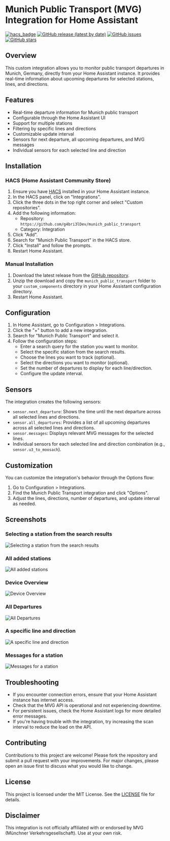 # Munich Public Transport (MVG) Integration for Home Assistant

[![hacs_badge](https://img.shields.io/badge/HACS-Custom-41BDF5.svg?style=for-the-badge)](https://github.com/hacs/integration)
[![GitHub release (latest by date)](https://img.shields.io/github/v/release/g4bri3lDev/munich_public_transport?style=for-the-badge)](https://github.com/g4bri3lDev/munich_public_transport/releases)
[![GitHub issues](https://img.shields.io/github/issues/g4bri3lDev/munich_public_transport?style=for-the-badge)](https://github.com/g4bri3lDev/munich_public_transport/issues)
[![GitHub stars](https://img.shields.io/github/stars/g4bri3lDev/munich_public_transport?style=for-the-badge)](https://github.com/g4bri3lDev/munich_public_transport/stargazers)

## Overview

This custom integration allows you to monitor public transport departures in Munich, Germany, directly from your Home Assistant instance. It provides real-time information about upcoming departures for selected stations, lines, and directions.

## Features

- Real-time departure information for Munich public transport
- Configurable through the Home Assistant UI
- Support for multiple stations
- Filtering by specific lines and directions
- Customizable update interval
- Sensors for next departure, all upcoming departures, and MVG messages
- Individual sensors for each selected line and direction

## Installation

### HACS (Home Assistant Community Store)

1. Ensure you have [HACS](https://hacs.xyz/) installed in your Home Assistant instance.
2. In the HACS panel, click on "Integrations".
3. Click the three dots in the top right corner and select "Custom repositories".
4. Add the following information:
   - Repository: `https://github.com/g4bri3lDev/munich_public_transport`
   - Category: Integration
5. Click "Add".
6. Search for "Munich Public Transport" in the HACS store.
7. Click "Install" and follow the prompts.
8. Restart Home Assistant.

### Manual Installation

1. Download the latest release from the [GitHub repository](https://github.com/g4bri3lDev/munich_public_transport/releases).
2. Unzip the download and copy the `munich_public_transport` folder to your `custom_components` directory in your Home Assistant configuration directory.
3. Restart Home Assistant.

## Configuration

1. In Home Assistant, go to Configuration > Integrations.
2. Click the "+" button to add a new integration.
3. Search for "Munich Public Transport" and select it.
4. Follow the configuration steps:
   - Enter a search query for the station you want to monitor.
   - Select the specific station from the search results.
   - Choose the lines you want to track (optional).
   - Select the directions you want to monitor (optional).
   - Set the number of departures to display for each line/direction.
   - Configure the update interval.

## Sensors

The integration creates the following sensors:

- `sensor.next_departure`: Shows the time until the next departure across all selected lines and directions.
- `sensor.all_departures`: Provides a list of all upcoming departures across all selected lines and directions.
- `sensor.messages`: Displays relevant MVG messages for the selected lines.
- Individual sensors for each selected line and direction combination (e.g., `sensor.u3_to_moosach`).

## Customization

You can customize the integration's behavior through the Options flow:

1. Go to Configuration > Integrations.
2. Find the Munich Public Transport integration and click "Options".
3. Adjust the lines, directions, number of departures, and update interval as needed.

## Screenshots

### Selecting a station from the search results
![Selecting a station from the search results](screenshots/select_station.png)

### All added stations
![All added stations](screenshots/entries.png)

### Device Overview
![Device Overview](screenshots/device_overview.png)

### All Departures
![All Departures](screenshots/all_departures.png)

### A specific line and direction
![A specific line and direction](screenshots/line.png)

### Messages for a station
![Messages for a station](screenshots/messages.png)

## Troubleshooting

- If you encounter connection errors, ensure that your Home Assistant instance has internet access.
- Check that the MVG API is operational and not experiencing downtime.
- For persistent issues, check the Home Assistant logs for more detailed error messages.
- If you're having trouble with the integration, try increasing the scan interval to reduce the load on the API.

## Contributing

Contributions to this project are welcome! Please fork the repository and submit a pull request with your improvements. For major changes, please open an issue first to discuss what you would like to change.

## License

This project is licensed under the MIT License. See the [LICENSE](LICENSE) file for details.

## Disclaimer

This integration is not officially affiliated with or endorsed by MVG (Münchner Verkehrsgesellschaft). Use at your own risk.